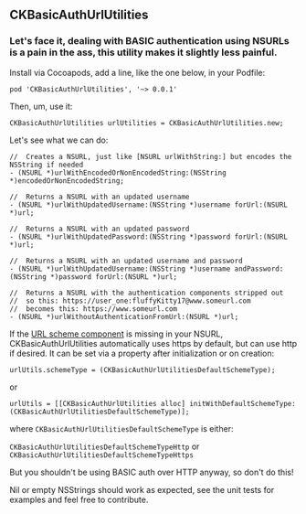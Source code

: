 ##   CKBasicAuthUrlUtilities

###  Let's face it, dealing with BASIC authentication using NSURLs is a pain in the ass, this utility makes it slightly less painful.

Install via Cocoapods, add a line, like the one below, in your Podfile:

`pod 'CKBasicAuthUrlUtilities',	'~> 0.0.1'`

Then, um, use it:

	CKBasicAuthUrlUtilities urlUtilities = CKBasicAuthUrlUtilities.new;

Let's see what we can do:

	//  Creates a NSURL, just like [NSURL urlWithString:] but encodes the NSString if needed
	- (NSURL *)urlWithEncodedOrNonEncodedString:(NSString *)encodedOrNonEncodedString;

	//  Returns a NSURL with an updated username
	- (NSURL *)urlWithUpdatedUsername:(NSString *)username forUrl:(NSURL *)url;

	//  Returns a NSURL with an updated password
	- (NSURL *)urlWithUpdatedPassword:(NSString *)password forUrl:(NSURL *)url;

	//  Returns a NSURL with an updated username and password
	- (NSURL *)urlWithUpdatedUsername:(NSString *)username andPassword:(NSString *)password forUrl:(NSURL *)url;

	//  Returns a NSURL with the authentication components stripped out
	//  so this: https://user_one:fluffyKitty17@www.someurl.com
	//  becomes this: https://www.someurl.com
	- (NSURL *)urlWithoutAuthenticationFromUrl:(NSURL *)url;

If the [URL scheme component](http://en.wikipedia.org/wiki/URI_scheme#Official_IANA-registered_schemes) is missing in your NSURL,  CKBasicAuthUrlUtilities  automatically uses https by default, but can use http if desired.  It can be set via a property after initialization or on creation:

	urlUtils.schemeType = (CKBasicAuthUrlUtilitiesDefaultSchemeType);

or 

	urlUtils = [[CKBasicAuthUrlUtilities alloc] initWithDefaultSchemeType:(CKBasicAuthUrlUtilitiesDefaultSchemeType)];


where `CKBasicAuthUrlUtilitiesDefaultSchemeType` is either:

`CKBasicAuthUrlUtilitiesDefaultSchemeTypeHttp` or 
`CKBasicAuthUrlUtilitiesDefaultSchemeTypeHttps`

But you shouldn't be using BASIC auth over HTTP anyway, so don't do this!

Nil or empty NSStrings should work as expected, see the unit tests for examples and feel free to contribute.


